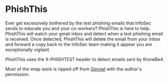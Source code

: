 # PhishThis


Ever get excessively bothered by the test phishing emails that InfoSec sends to educate you and your co-workers?
PhishThis is here to help. PhishThis will watch your gmail inbox and detect when a test phishing email is received. Once detected, PhishThis will delete the email from your inbox and forward a copy back to the InfoSec team making it appear you are exceptionally vigilant.

PhishThis uses the X-PHISHTEST header to detect emails sent by KnowBe4



Most of the imap work is ripped off from [Gprowl](https://github.com/chriscannon/Gprowl) with the author's permission.
